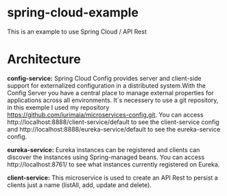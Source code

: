 # spring-cloud-example
This is an example to use Spring Cloud / API Rest

# Architecture
<b>config-service:</b> Spring Cloud Config provides server and client-side support for externalized configuration in a distributed system.With the Config Server you have a central place to manage external properties for applications across all environments.
  It`s necessery to use a git repository, in this exemple I used my repository https://github.com/iurimaia/microservices-config.git. You can access http://localhost:8888/client-service/default to see the client-service config and http://localhost:8888/eureka-service/default to see the eureka-service config.
  
<b>eureka-service:</b> Eureka instances can be registered and clients can discover the instances using Spring-managed beans. You can access http://localhost:8761/ to see what instances currently registered on Eureka.
  
<b>client-service:</b> This microservice is used to create an API Rest to persist a clients just a name (listAll, add, update and delete). 



